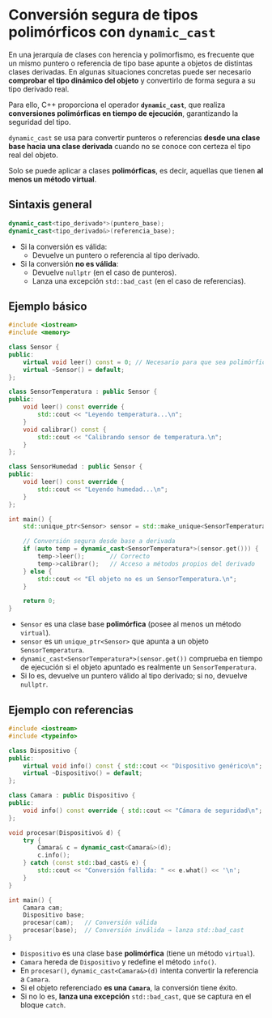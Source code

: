 # Conversión segura de tipos polimórficos con `dynamic_cast`

En una jerarquía de clases con herencia y polimorfismo, es frecuente que un mismo puntero o referencia de tipo base apunte a objetos de distintas clases derivadas.
En algunas situaciones concretas puede ser necesario **comprobar el tipo dinámico del objeto** y convertirlo de forma segura a su tipo derivado real.

Para ello, C++ proporciona el operador **`dynamic_cast`**, que realiza **conversiones polimórficas en tiempo de ejecución**, garantizando la seguridad del tipo.

`dynamic_cast` se usa para convertir punteros o referencias **desde una clase base hacia una clase derivada** cuando no se conoce con certeza el tipo real del objeto.

Solo se puede aplicar a clases **polimórficas**, es decir, aquellas que tienen **al menos un método virtual**.

## Sintaxis general

```cpp
dynamic_cast<tipo_derivado*>(puntero_base);
dynamic_cast<tipo_derivado&>(referencia_base);
```

* Si la conversión es válida:
  * Devuelve un puntero o referencia al tipo derivado.
* Si la conversión **no es válida**:
  * Devuelve `nullptr` (en el caso de punteros).
  * Lanza una excepción `std::bad_cast` (en el caso de referencias).


## Ejemplo básico

```cpp
#include <iostream>
#include <memory>

class Sensor {
public:
    virtual void leer() const = 0; // Necesario para que sea polimórfica
    virtual ~Sensor() = default;
};

class SensorTemperatura : public Sensor {
public:
    void leer() const override {
        std::cout << "Leyendo temperatura...\n";
    }
    void calibrar() const {
        std::cout << "Calibrando sensor de temperatura.\n";
    }
};

class SensorHumedad : public Sensor {
public:
    void leer() const override {
        std::cout << "Leyendo humedad...\n";
    }
};

int main() {
    std::unique_ptr<Sensor> sensor = std::make_unique<SensorTemperatura>();

    // Conversión segura desde base a derivada
    if (auto temp = dynamic_cast<SensorTemperatura*>(sensor.get())) {
        temp->leer();       // Correcto
        temp->calibrar();   // Acceso a métodos propios del derivado
    } else {
        std::cout << "El objeto no es un SensorTemperatura.\n";
    }

    return 0;
}
```

* `Sensor` es una clase base **polimórfica** (posee al menos un método `virtual`).
* `sensor` es un `unique_ptr<Sensor>` que apunta a un objeto `SensorTemperatura`.
* `dynamic_cast<SensorTemperatura*>(sensor.get())` comprueba en tiempo de ejecución si el objeto apuntado es realmente un `SensorTemperatura`.
* Si lo es, devuelve un puntero válido al tipo derivado; si no, devuelve `nullptr`.


## Ejemplo con referencias

```cpp
#include <iostream>
#include <typeinfo>

class Dispositivo {
public:
    virtual void info() const { std::cout << "Dispositivo genérico\n"; }
    virtual ~Dispositivo() = default;
};

class Camara : public Dispositivo {
public:
    void info() const override { std::cout << "Cámara de seguridad\n"; }
};

void procesar(Dispositivo& d) {
    try {
        Camara& c = dynamic_cast<Camara&>(d);
        c.info();
    } catch (const std::bad_cast& e) {
        std::cout << "Conversión fallida: " << e.what() << '\n';
    }
}

int main() {
    Camara cam;
    Dispositivo base;
    procesar(cam);   // Conversión válida
    procesar(base);  // Conversión inválida → lanza std::bad_cast
}
```
* `Dispositivo` es una clase base **polimórfica** (tiene un método `virtual`).
* `Camara` hereda de `Dispositivo` y redefine el método `info()`.
* En `procesar()`, `dynamic_cast<Camara&>(d)` intenta convertir la referencia a `Camara`.
* Si el objeto referenciado **es una `Camara`**, la conversión tiene éxito.
* Si no lo es, **lanza una excepción** `std::bad_cast`, que se captura en el bloque `catch`.
